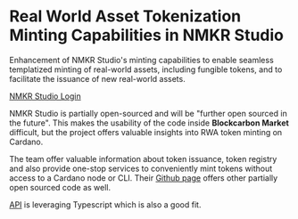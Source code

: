 # Real World Asset Tokenization Minting Capabilities in NMKR Studio

Enhancement of NMKR Studio's minting capabilities to enable seamless templatized minting of real-world assets, including fungible tokens, and to facilitate the issuance of new real-world assets.

[NMKR Studio Login](https://studio.nmkr.io/login/)

NMKR Studio is partially open-sourced and will be "further open sourced in the future". This makes the usability of the code inside **Blockcarbon Market** difficult, but the project offers valuable insights into RWA token minting on Cardano.

The team offer valuable information about token issuance, token registry and also provide one-stop services to conveniently mint tokens without access to a Cardano node or CLI. Their [Github page](https://github.com/nftmakerio) offers other partially open sourced code as well.

[API](https://github.com/nftmakerio/NMKR-Studio-API-GeneratorTS) is leveraging Typescript which is also a good fit.
